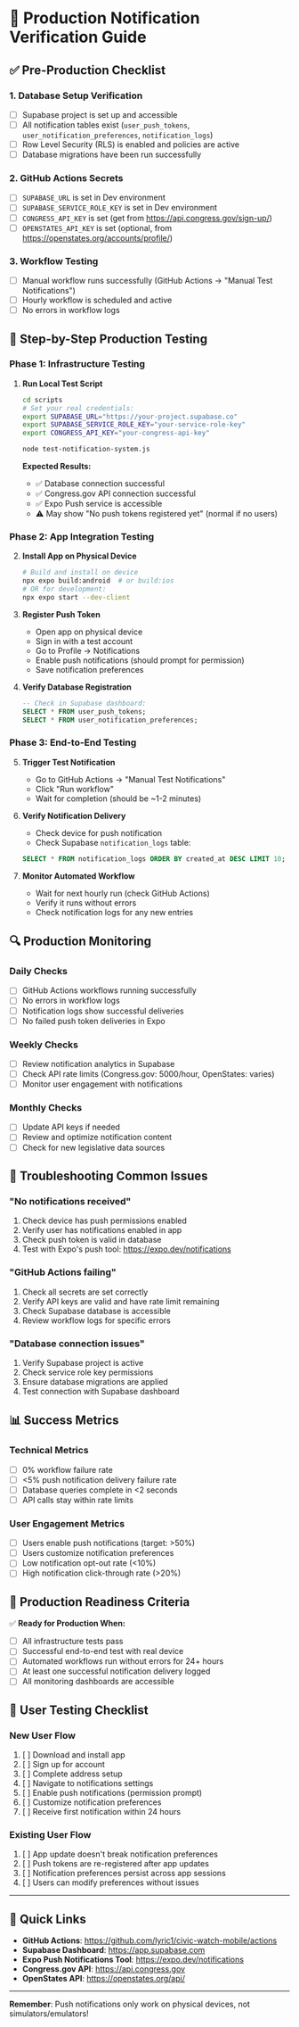 # 🚀 Production Notification Verification Guide

## ✅ Pre-Production Checklist

### 1. **Database Setup Verification**
- [ ] Supabase project is set up and accessible
- [ ] All notification tables exist (`user_push_tokens`, `user_notification_preferences`, `notification_logs`)
- [ ] Row Level Security (RLS) is enabled and policies are active
- [ ] Database migrations have been run successfully

### 2. **GitHub Actions Secrets**
- [ ] `SUPABASE_URL` is set in Dev environment
- [ ] `SUPABASE_SERVICE_ROLE_KEY` is set in Dev environment  
- [ ] `CONGRESS_API_KEY` is set (get from https://api.congress.gov/sign-up/)
- [ ] `OPENSTATES_API_KEY` is set (optional, from https://openstates.org/accounts/profile/)

### 3. **Workflow Testing**
- [ ] Manual workflow runs successfully (GitHub Actions → "Manual Test Notifications")
- [ ] Hourly workflow is scheduled and active
- [ ] No errors in workflow logs

## 🧪 **Step-by-Step Production Testing**

### **Phase 1: Infrastructure Testing**

1. **Run Local Test Script**
   ```bash
   cd scripts
   # Set your real credentials:
   export SUPABASE_URL="https://your-project.supabase.co"
   export SUPABASE_SERVICE_ROLE_KEY="your-service-role-key"
   export CONGRESS_API_KEY="your-congress-api-key"
   
   node test-notification-system.js
   ```
   
   **Expected Results:**
   - ✅ Database connection successful
   - ✅ Congress.gov API connection successful
   - ✅ Expo Push service is accessible
   - ⚠️ May show "No push tokens registered yet" (normal if no users)

### **Phase 2: App Integration Testing**

2. **Install App on Physical Device**
   ```bash
   # Build and install on device
   npx expo build:android  # or build:ios
   # OR for development:
   npx expo start --dev-client
   ```

3. **Register Push Token**
   - Open app on physical device
   - Sign in with a test account
   - Go to Profile → Notifications
   - Enable push notifications (should prompt for permission)
   - Save notification preferences

4. **Verify Database Registration**
   ```sql
   -- Check in Supabase dashboard:
   SELECT * FROM user_push_tokens;
   SELECT * FROM user_notification_preferences;
   ```

### **Phase 3: End-to-End Testing**

5. **Trigger Test Notification**
   - Go to GitHub Actions → "Manual Test Notifications"
   - Click "Run workflow" 
   - Wait for completion (should be ~1-2 minutes)

6. **Verify Notification Delivery**
   - Check device for push notification
   - Check Supabase `notification_logs` table:
   ```sql
   SELECT * FROM notification_logs ORDER BY created_at DESC LIMIT 10;
   ```

7. **Monitor Automated Workflow**
   - Wait for next hourly run (check GitHub Actions)
   - Verify it runs without errors
   - Check notification logs for any new entries

## 🔍 **Production Monitoring**

### **Daily Checks**
- [ ] GitHub Actions workflows running successfully
- [ ] No errors in workflow logs  
- [ ] Notification logs show successful deliveries
- [ ] No failed push token deliveries in Expo

### **Weekly Checks**
- [ ] Review notification analytics in Supabase
- [ ] Check API rate limits (Congress.gov: 5000/hour, OpenStates: varies)
- [ ] Monitor user engagement with notifications

### **Monthly Checks**
- [ ] Update API keys if needed
- [ ] Review and optimize notification content
- [ ] Check for new legislative data sources

## 🚨 **Troubleshooting Common Issues**

### **"No notifications received"**
1. Check device has push permissions enabled
2. Verify user has notifications enabled in app
3. Check push token is valid in database
4. Test with Expo's push tool: https://expo.dev/notifications

### **"GitHub Actions failing"**
1. Check all secrets are set correctly
2. Verify API keys are valid and have rate limit remaining
3. Check Supabase database is accessible
4. Review workflow logs for specific errors

### **"Database connection issues"**
1. Verify Supabase project is active
2. Check service role key permissions
3. Ensure database migrations are applied
4. Test connection with Supabase dashboard

## 📊 **Success Metrics**

### **Technical Metrics**
- [ ] 0% workflow failure rate
- [ ] <5% push notification delivery failure rate
- [ ] Database queries complete in <2 seconds
- [ ] API calls stay within rate limits

### **User Engagement Metrics**
- [ ] Users enable push notifications (target: >50%)
- [ ] Users customize notification preferences
- [ ] Low notification opt-out rate (<10%)
- [ ] High notification click-through rate (>20%)

## 🎯 **Production Readiness Criteria**

✅ **Ready for Production When:**
- [ ] All infrastructure tests pass
- [ ] Successful end-to-end test with real device
- [ ] Automated workflows run without errors for 24+ hours
- [ ] At least one successful notification delivery logged
- [ ] All monitoring dashboards are accessible

## 📱 **User Testing Checklist**

### **New User Flow**
1. [ ] Download and install app
2. [ ] Sign up for account
3. [ ] Complete address setup
4. [ ] Navigate to notifications settings
5. [ ] Enable push notifications (permission prompt)
6. [ ] Customize notification preferences
7. [ ] Receive first notification within 24 hours

### **Existing User Flow**
1. [ ] App update doesn't break notification preferences
2. [ ] Push tokens are re-registered after app updates
3. [ ] Notification preferences persist across app sessions
4. [ ] Users can modify preferences without issues

---

## 🔗 **Quick Links**

- **GitHub Actions**: https://github.com/lyric1/civic-watch-mobile/actions
- **Supabase Dashboard**: https://app.supabase.com
- **Expo Push Notifications Tool**: https://expo.dev/notifications
- **Congress.gov API**: https://api.congress.gov
- **OpenStates API**: https://openstates.org/api/

---

**Remember**: Push notifications only work on physical devices, not simulators/emulators! 